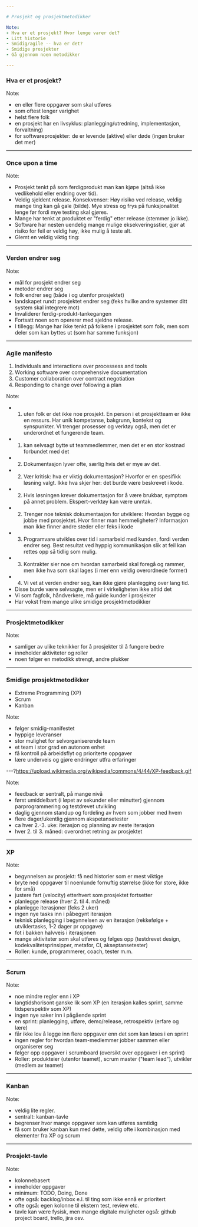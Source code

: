 ```yaml
---

# Prosjekt og prosjektmetodikker

Note:
- Hva er et prosjekt? Hvor lenge varer det?
- Litt historie
- Smidig/agile -- hva er det?
- Smidige prosjekter
- Gå gjennom noen metodikker

---
```


### Hva er et prosjekt?

Note:
- en eller flere oppgaver som skal utføres
- som oftest lenger varighet
- helst flere folk
- en prosjekt har en livsyklus: planlegging/utredning, implementasjon,
  forvaltning)
- for softwareprosjekter: de er levende (aktive) eller døde (ingen bruker det
  mer)

---

### Once upon a time

Note:
- Prosjekt tenkt på som ferdigprodukt man kan kjøpe (altså ikke vedlikehold
  eller endring over tid).
- Veldig sjeldent release. Konsekvenser: Høy risiko ved release, veldig mange
  ting kan gå gale (bilde). Mye stress og frys på funksjonalitet lenge før fordi
  mye testing skal gjøres.
- Mange har tenkt at produktet er "ferdig" etter release (stemmer jo ikke).
- Software har nesten uendelig mange mulige eksekveringsstier, gjør at risiko
  for feil er veldig høy, ikke mulig å teste alt.
- Glemt en veldig viktig ting:

---

### Verden endrer seg

Note:
- mål for prosjekt endrer seg
- metoder endrer seg
- folk endrer seg (både i og utenfor prosjektet)
- landskapet rundt prosjektet endrer seg (feks hvilke andre systemer ditt system
  skal integrere mot)
- Invaliderer ferdig-produkt-tankegangen
- Fortsatt noen som opererer med sjeldne release.
- I tillegg: Mange har ikke tenkt på folkene i prosjektet som folk, men som
  deler som kan byttes ut (som har samme funksjon)

---

### Agile manifesto

1. Individuals and interactions over processess and tools
2. Working software over comprehensive documentation
3. Customer collaboration over contract negotiation
4. Responding to change over following a plan

Note:
- 1) uten folk er det ikke noe prosjekt. En person i et prosjektteam er ikke en
  ressurs. Har unik kompetanse, bakgrunn, kontekst og synspunkter. Vi trenger
  prosesser og verktøy også, men det er underordnet et fungerende team.
- 1) kan selvsagt bytte ut teammedlemmer, men det er en stor kostnad forbundet
  med det
- 2) Dokumentasjon lyver ofte, særlig hvis det er mye av det.
- 2) Vær kritisk: hva er viktig dokumentasjon? Hvorfor er en spesifikk løsning
  valgt. Ikke hva skjer her: det burde være beskrevet i kode.
- 2) Hvis løsningen krever dokumentasjon for å være brukbar, symptom på annet
  problem. Ekspert-verktøy kan være unntak.
- 2) Trenger noe teknisk dokumentasjon for utviklere: Hvordan bygge og jobbe med
  prosjektet. Hvor finner man hemmeligheter? Informasjon man ikke finner andre
  steder eller feks i kode
- 3) Programvare utvikles over tid i samarbeid med kunden, fordi verden endrer
  seg. Best resultat ved hyppig kommunikasjon slik at feil kan rettes opp så
  tidlig som mulig.
- 3) Kontrakter sier noe om hvordan samarbeid skal foregå og rammer, men ikke
  hva som skal lages (i mer enn veldig overordnede former)
- 4) Vi vet at verden endrer seg, kan ikke gjøre planlegging over lang tid.
- Disse burde være selvsagte, men er i virkeligheten ikke alltid det
- Vi som fagfolk, håndverkere, må guide kunder i prosjekter
- Har vokst frem mange ulike smidige prosjektmetodikker

---

### Prosjektmetodikker

Note:
- samliger av ulike teknikker for å prosjekter til å fungere bedre
- inneholder aktiviteter og roller
- noen følger en metodikk strengt, andre plukker

---

### Smidige prosjektmetodikker

- Extreme Programming (XP)
- Scrum
- Kanban

Note:
- følger smidig-manifestet
- hyppige leveranser
- stor mulighet for selvorganiserende team
- et team i stor grad en autonom enhet
- få kontroll på arbeidsflyt og prioriterte oppgaver
- lære underveis og gjøre endringer utfra erfaringer

---?https://upload.wikimedia.org/wikipedia/commons/4/44/XP-feedback.gif

Note:
- feedback er sentralt, på mange nivå
- først umiddelbart (i løpet av sekunder eller minutter) gjennom
  parprogrammering og testdrevet utvikling
- daglig gjennom standup og fordeling av hvem som jobber med hvem
- flere dager/ukentlig gjennom akspetansetester
- ca hver 2.-3. uke: iterasjon og planning av neste iterasjon
- hver 2. til 3. måned: overordnet retning av prosjektet

---

### XP

Note:
- begynnelsen av prosjekt: få ned historier som er mest viktige
- bryte ned oppgaver til noenlunde fornuftig størrelse (ikke for store, ikke for
  små)
- justere fart (velocity) etterhvert som prosjektet fortsetter
- planlegge release (hver 2. til 4. måned)
- planlegge iterasjoner (feks 2 uker)
- ingen nye tasks inn i påbegynt iterasjon
- teknisk planlegging i begynnelsen av en iterasjon (rekkefølge + utviklertasks,
  1-2 dager pr oppgave)
- fot i bakken halvveis i iterasjonen
- mange aktiviteter som skal utføres og følges opp (testdrevet design,
  kodekvalitetsprinsipper, metafor, CI, akseptansetester)
- Roller: kunde, programmerer, coach, tester m.m.

---

### Scrum

Note:
- noe mindre regler enn i XP
- langtidshorisont ganske lik som XP (en iterasjon kalles sprint, samme
  tidsperspektiv som XP)
- ingen nye saker inn i pågående sprint
- en sprint: planlegging, utføre, demo/release, retrospektiv (erfare og lære)
- får ikke lov å legge inn flere oppgaver enn det som kan løses i en sprint
- ingen regler for hvordan team-medlemmer jobber sammen eller organiserer seg
- følger opp oppgaver i scrumboard (oversikt over oppgaver i en sprint)
- Roller: produkteier (utenfor teamet), scrum master ("team lead"), utvikler
  (medlem av teamet)

---

### Kanban

Note:
- veldig lite regler.
- sentralt: kanban-tavle
- begrenser hvor mange oppgaver som kan utføres samtidig
- få som bruker kanban kun med dette, veldig ofte i kombinasjon med elementer
  fra XP og scrum

---

### Prosjekt-tavle

Note:
- kolonnebasert
- inneholder oppgaver
- minimum: TODO, Doing, Done
- ofte også: backlog/inbox e.l. til ting som ikke ennå er prioritert
- ofte også: egen kolonne til ekstern test, review etc.
- tavle kan være fysisk, men mange digitale muligheter også: github project
  board, trello, jira osv.
